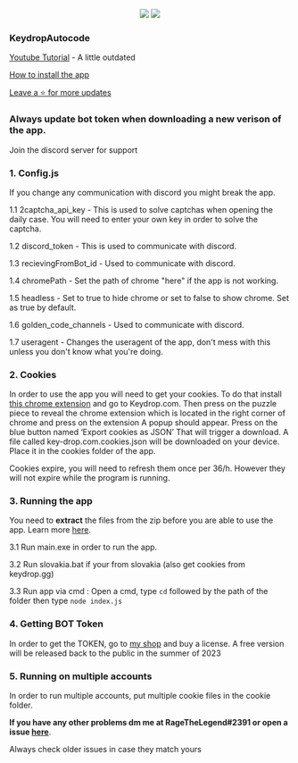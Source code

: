 <p align="center">
  <img src="https://img.shields.io/github/downloads/r3ge/KeydropAutocode/total?style=for-the-badge&logo=appveyor">
  <img src="https://img.shields.io/github/stars/r3ge/KeydropAutocode?style=for-the-badge&logo=appveyor">
  </p>


### KeydropAutocode 
[Youtube Tutorial](https://youtu.be/3tWlimRYWtY) - A little outdated 

[How to install the app](https://github.com/r3ge/KeydropAutocode/wiki/%F0%9F%92%BB-Installing-the-app)

[Leave a ⭐ for more updates](https://github.com/r3ge/KeydropAutocode/stargazers)

### **Always update bot token when downloading a new verison of the app.**

Join the discord server for support 

### 1. Config.js
If you change any communication with discord you might break the app.

1.1 2captcha_api_key - This is used to solve captchas when opening the daily case. You will need to enter your own key in order to solve the captcha.

1.2 discord_token - This is used to communicate with discord.

1.3 recievingFromBot_id - Used to communicate with discord.

1.4 chromePath - Set the path of chrome "here" if the app is not working.

1.5 headless - Set to true to hide chrome or set to false to show chrome. Set as true by default.

1.6 golden_code_channels - Used to communicate with discord.

1.7 useragent - Changes the useragent of the app, don't mess with this unless you don't know what you're doing.

### 2. Cookies
In order to use the app you will need to get your cookies. To do that install [this chrome extension](https://chrome.google.com/webstore/detail/%E3%82%AF%E3%83%83%E3%82%AD%E3%83%BCjson%E3%83%95%E3%82%A1%E3%82%A4%E3%83%AB%E5%87%BA%E5%8A%9B-for-puppet/nmckokihipjgplolmcmjakknndddifde?hl=en) and go to Keydrop.com. 
Then press on the puzzle piece to reveal the chrome extension which is located in the right corner of chrome and press on the extension 
A popup should appear. Press on the blue button named ‘Export cookies as JSON’
That will trigger a download. A file called key-drop.com.cookies.json will be downloaded on your device. Place it in the cookies folder of the app.


Cookies expire, you will need to refresh them once per 36/h.
However they will not expire while the program is running.

### 3. Running the app
You need to **extract** the files from the zip before you are able to use the app. Learn more [here](https://support.microsoft.com/en-us/windows/zip-and-unzip-files-8d28fa72-f2f9-712f-67df-f80cf89fd4e5#:~:text=To%20unzip%20a%20single%20file,and%20then%20follow%20the%20instructions.).

3.1 Run main.exe in order to run the app.

3.2 Run slovakia.bat if your from slovakia (also get cookies from keydrop.gg)

3.3 Run app via cmd : Open a cmd, type `cd` followed by the path of the folder then type `node index.js`


### 4. Getting BOT Token 
In order to get the TOKEN, go to [my shop](https://r3ge.mysellix.io/) and buy a license.
A free version will be released back to the public in the summer of 2023

### 5. Running on multiple accounts 

In order to run multiple accounts, put multiple cookie files in the cookie folder.

**If you have any other problems dm me at RageTheLegend#2391 or open a issue [here](https://github.com/r3ge/KeydropAutocode/issues)**.

Always check older issues in case they match yours


